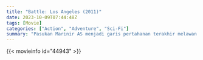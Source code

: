 ```yaml
---
title: "Battle: Los Angeles (2011)"
date: 2023-10-09T07:44:48Z
tags: [Movie]
categories: ["Action", "Adventure", "Sci-Fi"]
summary: "Pasukan Marinir AS menjadi garis pertahanan terakhir melawan invasi global."
---
```


 <muxplayer src="https://kp3d-my.sharepoint.com/personal/ryoo_kp3d_onmicrosoft_com/_layouts/15/download.aspx?share=EdACVfubYWNJrCUKE_5EI1YBAWrcWzZJHtG-cCLOfjdziQ" prefer-playback="mse" controls>
  
 {{< movieinfo id="44943" >}}
  
 <script type="application/ld+json">
 {
  "@context": "https://schema.org/",
  "@type": "VideoObject",
  "name": "Battle: Los Angeles",
  "contentUrl": "https://stream.mux.com/Csp9WcHbgsHBsPN6UGrZbYe9qGLZjonIzn2reR21zBY.m3u8",
  "thumbnailUrl": "https://www.themoviedb.org/t/p/original/yE5J9vvKntceP2oKWBbwV9vkE8i.jpg?width=314&fit_mode=preserve&time=25",
  "uploadDate": "2023-10-09T07:44:48Z",
}

</script>